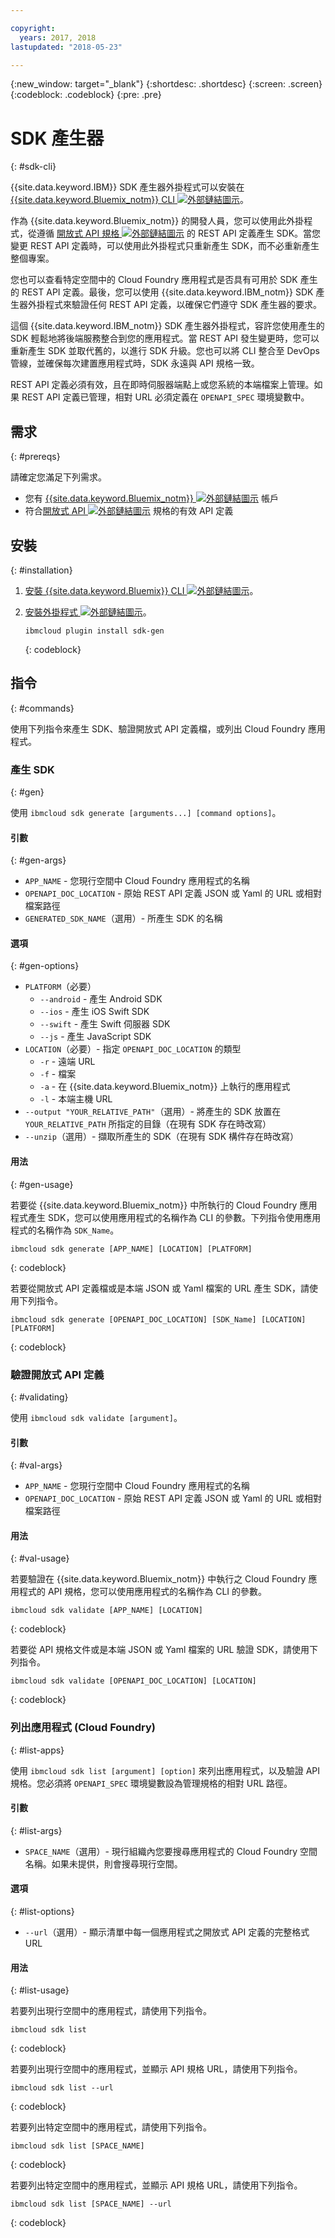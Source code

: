 ```yaml
---

copyright:
  years: 2017, 2018
lastupdated: "2018-05-23"

---
```

{:new_window: target="_blank"}
{:shortdesc: .shortdesc}
{:screen: .screen}
{:codeblock: .codeblock}
{:pre: .pre}

# SDK 產生器
{: #sdk-cli}

{{site.data.keyword.IBM}} SDK 產生器外掛程式可以安裝在 [{{site.data.keyword.Bluemix_notm}} CLI ![外部鏈結圖示](../../icons/launch-glyph.svg "外部鏈結圖示")](/docs/cli/reference/bluemix_cli/all_versions.html)。

作為 {{site.data.keyword.Bluemix_notm}} 的開發人員，您可以使用此外掛程式，從遵循 [開放式 API 規格 ![外部鏈結圖示](../../icons/launch-glyph.svg "外部鏈結圖示")](https://www.openapis.org/) 的 REST API 定義產生 SDK。當您變更 REST API 定義時，可以使用此外掛程式只重新產生 SDK，而不必重新產生整個專案。

您也可以查看特定空間中的 Cloud Foundry 應用程式是否具有可用於 SDK 產生的 REST API 定義。最後，您可以使用 {{site.data.keyword.IBM_notm}} SDK 產生器外掛程式來驗證任何 REST API 定義，以確保它們遵守 SDK 產生器的要求。

這個 {{site.data.keyword.IBM_notm}} SDK 產生器外掛程式，容許您使用產生的 SDK 輕鬆地將後端服務整合到您的應用程式。當 REST API 發生變更時，您可以重新產生 SDK 並取代舊的，以進行 SDK 升級。您也可以將 CLI 整合至 DevOps 管線，並確保每次建置應用程式時，SDK 永遠與 API 規格一致。

REST API 定義必須有效，且在即時伺服器端點上或您系統的本端檔案上管理。如果 REST API 定義已管理，相對 URL 必須定義在 `OPENAPI_SPEC` 環境變數中。


## 需求
{: #prereqs}

請確定您滿足下列需求。

* 您有 [{{site.data.keyword.Bluemix_notm}} ![外部鏈結圖示](../../icons/launch-glyph.svg "外部鏈結圖示")](http://bluemix.net) 帳戶
* 符合[開放式 API ![外部鏈結圖示](../../icons/launch-glyph.svg "外部鏈結圖示")](https://www.openapis.org/) 規格的有效 API 定義


## 安裝
{: #installation}

1. [安裝 {{site.data.keyword.Bluemix}} CLI ![外部鏈結圖示](../../icons/launch-glyph.svg "外部鏈結圖示")](http://clis.ng.bluemix.net/ui/home.html)。

2. [安裝外掛程式 ![外部鏈結圖示](../../icons/launch-glyph.svg "外部鏈結圖示")](/docs/cli/reference/bluemix_cli/all_versions.html#install_plug-in)。

	```
	ibmcloud plugin install sdk-gen
	```
	{: codeblock}


## 指令
{: #commands}

使用下列指令來產生 SDK、驗證開放式 API 定義檔，或列出 Cloud Foundry 應用程式。


### 產生 SDK
{: #gen}

使用 `ibmcloud sdk generate [arguments...] [command options]`。


#### 引數
{: #gen-args}

* `APP_NAME` - 您現行空間中 Cloud Foundry 應用程式的名稱
* `OPENAPI_DOC_LOCATION` - 原始 REST API 定義 JSON 或 Yaml 的 URL 或相對檔案路徑
* `GENERATED_SDK_NAME`（選用）- 所產生 SDK 的名稱


#### 選項
{: #gen-options}

* `PLATFORM`（必要）
   * `--android` - 產生 Android SDK
   * `--ios` - 產生 iOS Swift SDK
   * `--swift` - 產生 Swift 伺服器 SDK
   * `--js` - 產生 JavaScript SDK
* `LOCATION`（必要）- 指定 `OPENAPI_DOC_LOCATION` 的類型
   * `-r` - 遠端 URL
   * `-f` - 檔案
   * `-a` - 在 {{site.data.keyword.Bluemix_notm}} 上執行的應用程式
   * `-l` - 本端主機 URL
* `--output "YOUR_RELATIVE_PATH"`（選用）- 將產生的 SDK 放置在 `YOUR_RELATIVE_PATH` 所指定的目錄（在現有 SDK 存在時改寫）
* `--unzip`（選用）- 擷取所產生的 SDK（在現有 SDK 構件存在時改寫）


#### 用法
{: #gen-usage}

若要從 {{site.data.keyword.Bluemix_notm}} 中所執行的 Cloud Foundry 應用程式產生 SDK，您可以使用應用程式的名稱作為 CLI 的參數。下列指令使用應用程式的名稱作為 `SDK_Name`。

```
ibmcloud sdk generate [APP_NAME] [LOCATION] [PLATFORM]
```
{: codeblock}

若要從開放式 API 定義檔或是本端 JSON 或 Yaml 檔案的 URL 產生 SDK，請使用下列指令。

```
ibmcloud sdk generate [OPENAPI_DOC_LOCATION] [SDK_Name] [LOCATION] [PLATFORM]
```
{: codeblock}


### 驗證開放式 API 定義
{: #validating}

使用 `ibmcloud sdk validate [argument]`。


#### 引數
{: #val-args}

* `APP_NAME` - 您現行空間中 Cloud Foundry 應用程式的名稱
* `OPENAPI_DOC_LOCATION` - 原始 REST API 定義 JSON 或 Yaml 的 URL 或相對檔案路徑


#### 用法
{: #val-usage}

若要驗證在 {{site.data.keyword.Bluemix_notm}} 中執行之 Cloud Foundry 應用程式的 API 規格，您可以使用應用程式的名稱作為 CLI 的參數。

```
ibmcloud sdk validate [APP_NAME] [LOCATION]
```
{: codeblock}

若要從 API 規格文件或是本端 JSON 或 Yaml 檔案的 URL 驗證 SDK，請使用下列指令。

```
ibmcloud sdk validate [OPENAPI_DOC_LOCATION] [LOCATION]
```
{: codeblock}



### 列出應用程式 (Cloud Foundry)
{: #list-apps}

使用 `ibmcloud sdk list [argument] [option]` 來列出應用程式，以及驗證 API 規格。您必須將 `OPENAPI_SPEC` 環境變數設為管理規格的相對 URL 路徑。


#### 引數
{: #list-args}

* `SPACE_NAME`（選用）- 現行組織內您要搜尋應用程式的 Cloud Foundry 空間名稱。如果未提供，則會搜尋現行空間。


#### 選項
{: #list-options}

* `--url`（選用）- 顯示清單中每一個應用程式之開放式 API 定義的完整格式 URL


#### 用法
{: #list-usage}

若要列出現行空間中的應用程式，請使用下列指令。

```
ibmcloud sdk list
```
{: codeblock}

若要列出現行空間中的應用程式，並顯示 API 規格 URL，請使用下列指令。

```
ibmcloud sdk list --url
```
{: codeblock}

若要列出特定空間中的應用程式，請使用下列指令。

```
ibmcloud sdk list [SPACE_NAME]
```
{: codeblock}

若要列出特定空間中的應用程式，並顯示 API 規格 URL，請使用下列指令。

```
ibmcloud sdk list [SPACE_NAME] --url
```
{: codeblock}

